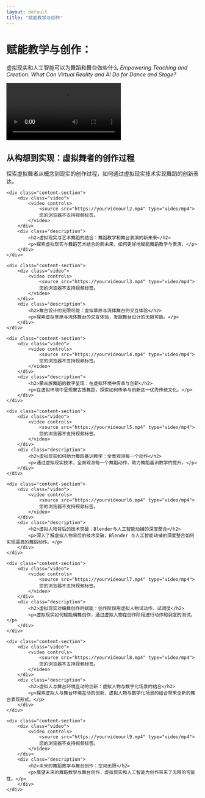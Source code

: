 ```yaml
---
layout: default
title: "赋能教学与创作"
---
```


# 赋能教学与创作：
虚拟现实和人工智能可以为舞蹈和舞台做些什么
*Empowering Teaching and Creation: What Can Virtual Reality and AI Do for Dance and Stage?*

<div class="container">
    <div class="content-section">
        <div class="video">
            <video controls>
                <source src="https://yourvideourl1.mp4" type="video/mp4">
                您的浏览器不支持视频标签。
            </video>
        </div>
        <div class="description">
            <h2>从构想到实现：虚拟舞者的创作过程</h2>
            <p>探索虚拟舞者从概念到现实的创作过程，如何通过虚拟现实技术实现舞蹈的创新表达。</p>
        </div>
    </div>

    <div class="content-section">
        <div class="video">
            <video controls>
                <source src="https://yourvideourl2.mp4" type="video/mp4">
                您的浏览器不支持视频标签。
            </video>
        </div>
        <div class="description">
            <h2>虚拟现实与艺术舞蹈的结合：舞蹈教学和舞台表演的新未来</h2>
            <p>探索虚拟现实与舞蹈艺术结合的新未来，如何更好地赋能舞蹈教学与表演。</p>
        </div>
    </div>

    <div class="content-section">
        <div class="video">
            <video controls>
                <source src="https://yourvideourl3.mp4" type="video/mp4">
                您的浏览器不支持视频标签。
            </video>
        </div>
        <div class="description">
            <h2>舞台设计的无限可能：虚拟草原与流体舞台的交互体验</h2>
            <p>探索虚拟草原与流体舞台的交互体验，发掘舞台设计的无限可能。</p>
        </div>
    </div>

    <div class="content-section">
        <div class="video">
            <video controls>
                <source src="https://yourvideourl4.mp4" type="video/mp4">
                您的浏览器不支持视频标签。
            </video>
        </div>
        <div class="description">
            <h2>蒙古族舞蹈的数字呈现：在虚拟环境中传承与创新</h2>
            <p>在虚拟环境中呈现蒙古族舞蹈，探索如何传承与创新这一优秀传统文化。</p>
        </div>
    </div>

    <div class="content-section">
        <div class="video">
            <video controls>
                <source src="https://yourvideourl5.mp4" type="video/mp4">
                您的浏览器不支持视频标签。
            </video>
        </div>
        <div class="description">
            <h2>虚拟现实如何助力舞蹈基训教学：全景观测每一个动作</h2>
            <p>通过虚拟现实技术，全面观测每一个舞蹈动作，助力舞蹈基训教学的提升。</p>
        </div>
    </div>

    <div class="content-section">
        <div class="video">
            <video controls>
                <source src="https://yourvideourl6.mp4" type="video/mp4">
                您的浏览器不支持视频标签。
            </video>
        </div>
        <div class="description">
            <h2>虚拟人物背后的技术突破：Blender与人工智能动捕的深度整合</h2>
            <p>深入了解虚拟人物背后的技术突破，Blender 与人工智能动捕的深度整合如何实现逼真的舞蹈动作。</p>
        </div>
    </div>

    <div class="content-section">
        <div class="video">
            <video controls>
                <source src="https://yourvideourl7.mp4" type="video/mp4">
                您的浏览器不支持视频标签。
            </video>
        </div>
        <div class="description">
            <h2>虚拟现实对编舞创作的赋能：创作阶段用虚拟人物试动作、试调度</h2>
            <p>虚拟现实如何赋能编舞创作，通过虚拟人物在创作阶段进行动作和调度的测试。</p>
        </div>
    </div>

    <div class="content-section">
        <div class="video">
            <video controls>
                <source src="https://yourvideourl8.mp4" type="video/mp4">
                您的浏览器不支持视频标签。
            </video>
        </div>
        <div class="description">
            <h2>虚拟人与舞台环境互动的创新：虚拟人物与数字化场景的结合</h2>
            <p>探索虚拟人与舞台环境互动的创新，虚拟人物与数字化场景的结合带来全新的舞台表现形式。</p>
        </div>
    </div>

    <div class="content-section">
        <div class="video">
            <video controls>
                <source src="https://yourvideourl9.mp4" type="video/mp4">
                您的浏览器不支持视频标签。
            </video>
        </div>
        <div class="description">
            <h2>未来的舞蹈教学与舞台创作：空间无限</h2>
            <p>展望未来的舞蹈教学与舞台创作，虚拟现实和人工智能为创作带来了无限的可能性。</p>
        </div>
    </div>
</div>
